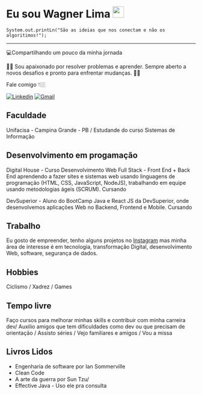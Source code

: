 # **Eu sou Wagner Lima** <img src="https://github.com/TheDudeThatCode/TheDudeThatCode/blob/master/Assets/Mario_Hello_Big.gif" width="30px"> 

```
System.out.printLn("São as ideias que nos conectam e não os algoritimos!");

```
---
💻Compartilhando um pouco da minha jornada

:pilot: Sou apaixonado por resolver problemas e aprender. Sempre aberto a novos desafios e pronto para enfrentar mudanças. :surfing_woman:


Fale comigo 👇🏼

[![Linkedin](https://img.shields.io/badge/LinkedIn-blue?style=for-the-badge&logo=Linkedin)](https://www.linkedin.com/in/wagnersistemalima/)
[![Gmail](https://img.shields.io/badge/-Gmail-c14438?style=for-the-badge&logo=Gmail&logoColor=white&link=mailto:wagner.sistemalima@gmail.com)](mailto:wagner.sistemalima@gmail.com)

## Faculdade

Unifacisa - Campina Grande - PB / Estudande do curso Sistemas de Informação

## Desenvolvimento em progamação

Digital House - Curso Desenvolvimento Web Full Stack - Front End + Back End aprendendo a fazer sites e sistemas web usando linguagens de programação (HTML, CSS, JavaScript, NodeJS), trabalhando em equipe usando metodologias ágeis (SCRUM). Cursando

DevSuperior - Aluno do BootCamp Java e React JS da DevSuperior, onde desenvolvemos aplicações Web no Backend, Frontend e Mobile. Cursando

## Trabalho

Eu gosto de empreender, tenho alguns projetos no [Instagram](https://www.instagram.com/saquinhosdeluxo/?hl=pt-br) mas minha área de interesse é em tecnologia, transformação Digital, desenvolvimento Web, software, segurança de dados.


## Hobbies

Ciclismo /
Xadrez /
Games

## Tempo livre

Faço cursos para melhorar minhas skills e contribuir com minha carreira dev/
Auxilio amigos que tem dificuldades como dev ou que precisam de orientação /
Assisto séries /
Vejo familiares e amigos /
Vou a missa

## Livros Lidos

* Engenharia de software por Ian Sommerville 
* Clean Code 
* A arte da guerra por Sun Tzu/ 
* Effective Java - Uso ele pra consulta

<!--
**wagnersistemalima/wagnersistemalima** is a ✨ _special_ ✨ repository because its `README.md` (this file) appears on your GitHub profile.

Here are some ideas to get you started:

- 🔭 I’m currently working on ...
- 🌱 I’m currently learning ...
- 👯 I’m looking to collaborate on ...
- 🤔 I’m looking for help with ...
- 💬 Ask me about ...
- 📫 How to reach me: ...
- 😄 Pronouns: ...
- ⚡ Fun fact: ...
-->
